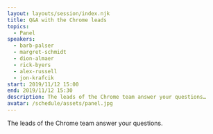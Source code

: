 ```yaml
---
layout: layouts/session/index.njk
title: Q&A with the Chrome leads
topics:
  - Panel
speakers:
  - barb-palser
  - margret-schmidt
  - dion-almaer
  - rick-byers
  - alex-russell
  - jon-krafcik
start: 2019/11/12 15:00
end: 2019/11/12 15:30
description: The leads of the Chrome team answer your questions…
avatar: /schedule/assets/panel.jpg
---
```


The leads of the Chrome team answer your questions.
